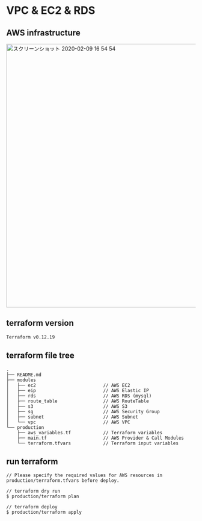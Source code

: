 # VPC & EC2 & RDS

## AWS infrastructure

<img width="700" alt="スクリーンショット 2020-02-09 16 54 54" src="https://user-images.githubusercontent.com/17561411/74098549-edfbd480-4b5c-11ea-8d3f-b8b687433a94.png">

## terraform version
```
Terraform v0.12.19
```

## terraform file tree
```
.
├── README.md
├── modules
│   ├── ec2                         // AWS EC2
│   ├── eip                         // AWS Elastic IP
│   ├── rds                         // AWS RDS (mysql)
│   ├── route_table                 // AWS RouteTable
│   ├── s3                          // AWS S3
│   ├── sg                          // AWS Security Group
│   ├── subnet                      // AWS Subnet
│   └── vpc                         // AWS VPC
└── production
    ├── aws_variables.tf            // Terraform variables
    ├── main.tf                     // AWS Provider & Call Modules
    └── terraform.tfvars            // Terraform input variables
```

## run terraform

```
// Please specify the required values ​​for AWS resources in production/terraform.tfvars before deploy.

// terraform dry run
$ production/terraform plan

// terraform deploy
$ production/terraform apply
```